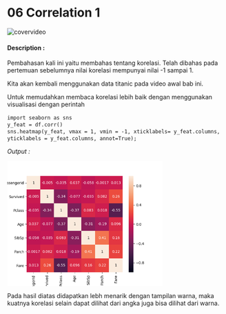 # 06 Correlation 1

![covervideo](http://bit.ly/makeaicovervideo)

#### **Description :**
Pembahasan kali ini yaitu membahas tentang korelasi. Telah dibahas pada pertemuan sebelumnya nilai korelasi mempunyai nilai -1 sampai 1. 

Kita akan kembali menggunakan data titanic pada video awal bab ini.

Untuk memudahkan membaca korelasi lebih baik dengan menggunakan visualisasi dengan perintah

```
import seaborn as sns
y_feat = df.corr()
sns.heatmap(y_feat, vmax = 1, vmin = -1, xticklabels= y_feat.columns, yticklabels = y_feat.columns, annot=True);
```

*Output :*

<img src ="https://github.com/BenedictusAryo/documents_assets/raw/master/New%20CourseMap/Beginner%20Course/4_Data%20Preprocessing/Assets/Figure_3.png" width="360" height="290" align="center"/>

Pada hasil diatas didapatkan lebh menarik dengan tampilan warna, maka kuatnya korelasi selain dapat dilihat dari angka juga bisa dilihat dari warna. 